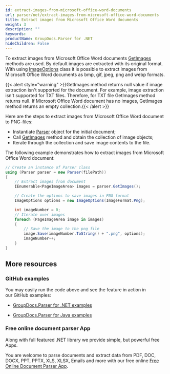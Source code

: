 ```yaml
---
id: extract-images-from-microsoft-office-word-documents
url: parser/net/extract-images-from-microsoft-office-word-documents
title: Extract images from Microsoft Office Word documents
weight: 3
description: ""
keywords: 
productName: GroupDocs.Parser for .NET
hideChildren: False
---
```

To extract images from Microsoft Office Word documents [GetImages](https://apireference.groupdocs.com/net/parser/groupdocs.parser/parser/methods/getimages) methods are used. By default images are extracted with its original format. With using [ImageOptions](https://apireference.groupdocs.com/net/parser/groupdocs.parser.options/imageoptions) class it is possible to extract images from Microsoft Office Word documents as bmp, gif, jpeg, png and webp formats.

{{< alert style="warning" >}}GetImages method returns null value if image extraction isn't supported for the document. For example, image extraction isn't supported for TXT files. Therefore, for TXT file GetImages method returns null. If Microsoft Office Word document has no images, GetImages method returns an empty collection.{{< /alert >}}

Here are the steps to extract images from Microsoft Office Word document to PNG-files:

*   Instantiate [Parser](https://apireference.groupdocs.com/net/parser/groupdocs.parser/parser) object for the initial document;
*   Call [GetImages](https://apireference.groupdocs.com/net/parser/groupdocs.parser/parser/methods/getimages) method and obtain the collection of image objects;
*   Iterate through the collection and save image contents to the file.

The following example demonstrates how to extract images from Microsoft Office Word document:

```csharp
// Create an instance of Parser class
using (Parser parser = new Parser(filePath))
{
    // Extract images from document
    IEnumerable<PageImageArea> images = parser.GetImages();

    // Create the options to save images in PNG format
    ImageOptions options = new ImageOptions(ImageFormat.Png);

    int imageNumber = 0;
    // Iterate over images
    foreach (PageImageArea image in images)
    {
        // Save the image to the png file
        image.Save(imageNumber.ToString() + ".png", options);
        imageNumber++;
    }
}

```

## More resources

### GitHub examples

You may easily run the code above and see the feature in action in our GitHub examples:

*   [GroupDocs.Parser for .NET examples](https://github.com/groupdocs-parser/GroupDocs.Parser-for-.NET)
    
*   [GroupDocs.Parser for Java examples](https://github.com/groupdocs-parser/GroupDocs.Parser-for-Java)
    

### Free online document parser App

Along with full featured .NET library we provide simple, but powerful free Apps.

You are welcome to parse documents and extract data from PDF, DOC, DOCX, PPT, PPTX, XLS, XLSX, Emails and more with our free online [Free Online Document Parser App](https://products.groupdocs.app/parser).
